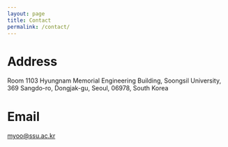 ```yaml
---
layout: page
title: Contact
permalink: /contact/
---
```


# Address

Room 1103 Hyungnam Memorial Engineering Building, Soongsil University, 369 Sangdo-ro, Dongjak-gu, Seoul, 06978, South Korea

# Email

[myoo@ssu.ac.kr](mailto:myoo@ssu.ac.kr)
